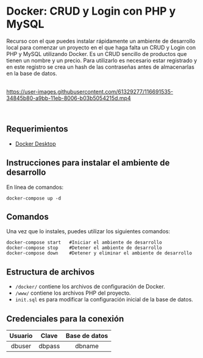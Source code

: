 # Docker: CRUD y Login con PHP y MySQL 
Recurso con el que puedes instalar rápidamente un ambiente de desarrollo local para comenzar un proyecto en el que haga falta un CRUD y Login con PHP y MySQL utilizando Docker. 
Es un CRUD sencillo de productos que tienen un nombre y un precio. Para utilizarlo es necesario estar registrado y en este registro se crea un hash de las contraseñas antes de almacenarlas en la base de datos.
<br /><br />


https://user-images.githubusercontent.com/61329277/116691535-34845b80-a9bb-11eb-8006-b03b5054215d.mp4


<br />

## Requerimientos
- [Docker Desktop](https://www.docker.com/products/docker-desktop)

## Instrucciones para instalar el ambiente de desarrollo
En línea de comandos:
```
docker-compose up -d
```

## Comandos
Una vez que lo instales, puedes utilizar los siguientes comandos:
```
docker-compose start   #Iniciar el ambiente de desarrollo
docker-compose stop    #Detener el ambiente de desarrollo
docker-compose down    #Detener y eliminar el ambiente de desarrollo
```
## Estructura de archivos
* ```/docker/``` contiene los archivos de configuración de Docker.
* ```/www/``` contiene los archivos PHP del proyecto.
* ```init.sql``` es para modificar la configuración inicial de la base de datos.

## Credenciales para la conexión
| Usuario | Clave | Base de datos |
| :-------------: | :-------------: | :-------------: |
| dbuser  | dbpass  | dbname  |
